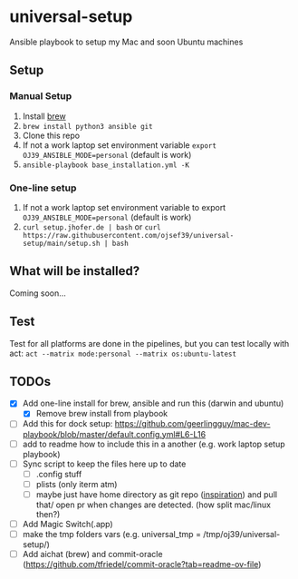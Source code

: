# universal-setup

Ansible playbook to setup my Mac and soon Ubuntu machines

## Setup

### Manual Setup

1. Install [brew](https://brew.sh/)
2. `brew install python3 ansible git`
3. Clone this repo
4. If not a work laptop set environment variable `export OJ39_ANSIBLE_MODE=personal` (default is work)
5. `ansible-playbook base_installation.yml -K`

### One-line setup

1. If not a work laptop set environment variable to export `OJ39_ANSIBLE_MODE=personal` (default is work)
2. `curl setup.jhofer.de | bash` or `curl https://raw.githubusercontent.com/ojsef39/universal-setup/main/setup.sh | bash`

## What will be installed?

Coming soon…

## Test

Test for all platforms are done in the pipelines, but you can test locally with act:
`act --matrix mode:personal --matrix os:ubuntu-latest`

## TODOs

- [x] Add one-line install for brew, ansible and run this (darwin and ubuntu)
  - [x] Remove brew install from playbook
- [ ] Add this for dock setup: <https://github.com/geerlingguy/mac-dev-playbook/blob/master/default.config.yml#L6-L16>
- [ ] add to readme how to include this in a another (e.g. work laptop setup playbook)
- [ ] Sync script to keep the files here up to date
  - [ ] .config stuff
  - [ ] plists (only iterm atm)
  - [ ] maybe just have home directory as git repo ([inspiration](https://www.instagram.com/reel/C_tMXL4y-Kz/?igsh=OXZ2Z3R6ZXBidDhj)) and pull that/ open pr when changes are detected. (how split mac/linux then?)
- [ ] Add Magic Switch(.app)
- [ ] make the tmp folders vars (e.g. universal_tmp = /tmp/oj39/universal-setup/)
- [ ] Add aichat (brew) and commit-oracle (<https://github.com/tfriedel/commit-oracle?tab=readme-ov-file>)

